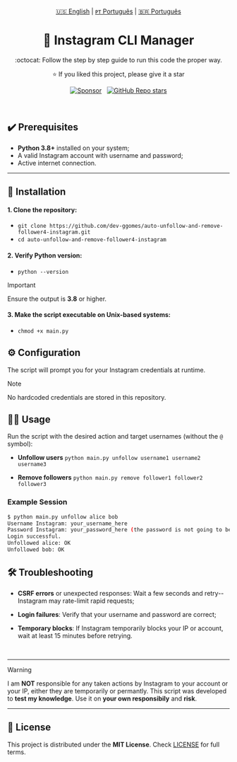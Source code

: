 <!-- |||||||||||||||||||| EN - PT |||||||||||||||||||| -->
<p align='center'>
  <a href="https://github.com/dev-ggomes/auto-unfollow-and-remove-follower4-instagram/blob/main/README.md">🇺🇸 English</a> | 
  <a href="https://github.com/dev-ggomes/auto-unfollow-and-remove-follower4-instagram/blob/main/README-pt-pt.md">ᴘᴛ Português</a> | 
  <a href="https://github.com/dev-ggomes/auto-unfollow-and-remove-follower4-instagram/blob/main/README-pt-br.md">🇧🇷 Português</a>
</p>

<h1 align="center">
  🚀 Instagram CLI Manager
</h1>

<p align='center'>
  :octocat: Follow the step by step guide to run this code the proper way.
</p>

<p align="center">
  ⭐ If you liked this project, please give it a star
</p>

<!-- |||||||||||||||||||| SPONSORS & STARS |||||||||||||||||||| -->
<p align='center'>
  <a href="https://github.com/sponsors/dev-ggomes"><img alt="Sponsor" src="https://img.shields.io/badge/sponsor-30363D?style=for-the-badge&logo=GitHub-Sponsors&logoColor=#white" /></a>
  &nbsp;
  <a href="#"><img alt="GitHub Repo stars" src="https://img.shields.io/github/stars/dev-ggomes/auto-unfollow-and-remove-follower4-instagram?style=for-the-badge" /></a>
</p>

<br>

## ✔️ Prerequisites

<p>
  
  - **Python 3.8+** installed on your system;
  - A valid Instagram account with username and password;
  - Active internet connection.

</p>

---

## 🚀 Installation

<p>

  #### 1. Clone the repository:

  - `git clone https://github.com/dev-ggomes/auto-unfollow-and-remove-follower4-instagram.git` <br>
  - `cd auto-unfollow-and-remove-follower4-instagram`

  #### 2. Verify Python version:

  - `python --version`

  >[!IMPORTANT]
  > Ensure the output is **3.8** or higher.

  #### 3. Make the script executable on Unix-based systems:

  - `chmod +x main.py`
  
</p>

## ⚙️ Configuration

<p>
  The script will prompt you for your Instagram credentials at runtime.
</p>

>[!NOTE]
> No hardcoded credentials are stored in this repository.

## 🏃‍♂️ Usage

<p>
  
  Run the script with the desired action and target usernames (without the `@` symbol):

  - **Unfollow users**
    `python main.py unfollow username1 username2 username3`

  - **Remove followers**
    `python main.py remove follower1 follower2 follower3`

  ### Example Session

  ```bash
  $ python main.py unfollow alice bob
  Username Instagram: your_username_here
  Password Instagram: your_password_here (the password is not going to be stored at any place)
  Login successful.
  Unfollowed alice: OK
  Unfollowed bob: OK
  ```
</p>

## 🛠 Troubleshooting

<p>

  - **CSRF errors** or unexpected responses: Wait a few seconds and retry--Instagram may rate-limit rapid requests;
  - **Login failures**: Verify that your username and password are correct;
  - **Temporary blocks**: If Instagram temporarily blocks your IP or account, wait at least 15 minutes before retrying.

    <br>

---

> [!WARNING]
> I am **NOT** responsible for any taken actions by Instagram to your account or your IP, either they are temporarily or permantly. This script was developed to **test my knowledge**. Use it on **your own responsibily** and **risk**.

---
</p>

## 📄 License

<p>
  
  This project is distributed under the **MIT License**. Check [LICENSE](https://github.com/dev-ggomes/auto-unfollow-and-remove-follower4-instagram?tab=MIT-1-ov-file) for full terms.

</p>
